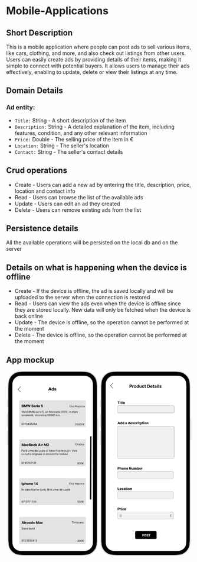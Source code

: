 # Mobile-Applications

## Short Description

This is a mobile application where people can post ads to sell various items, like cars, clothing, and more, and also check out listings from other users. Users can easily create ads by providing details of their items, making it simple to connect with potential buyers. It allows users to manage their ads effectively, enabling to update, delete or view their listings at any time. 

## Domain Details
### Ad entity:
- ```Title:``` String - A short description of the item
- ```Description:``` String - A detailed explanation of the item, including features, condition, and any other relevant information
- ```Price:``` Double - The selling price of the item in €
- ```Location:``` String - The seller's location
- ```Contact:``` String - The seller's contact details

## Crud operations
- Create - Users can add a new ad by entering the title, description, price, location and contact info
- Read - Users can browse the list of the available ads
- Update - Users can edit an ad they created
- Delete - Users can remove existing ads from the list

## Persistence details
All the available operations will be persisted on the local db and on the server

## Details on what is happening when the device is offline
- Create - If the device is offline, the ad is saved locally and will be uploaded to the server when the connection is restored
- Read - Users can view the ads even when the device is offline since they are stored locally. New data will only be fetched when the device is back online
- Update - The device is offline, so the operation cannot be performed at the moment
- Delete - The device is offline, so the operation cannot be performed at the moment

## App mockup
<p align="center">
<img src="https://github.com/VladutPasare/Mobile-Applications/blob/main/screenshots/list.png" height="500">
<img src="https://github.com/VladutPasare/Mobile-Applications/blob/main/screenshots/add.png" height="500">
</p>
